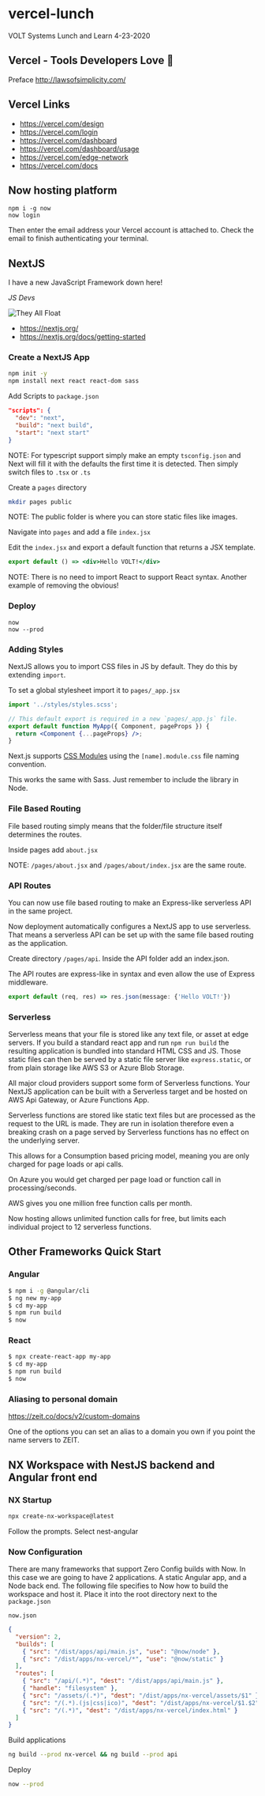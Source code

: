 # vercel-lunch

VOLT Systems Lunch and Learn 4-23-2020

## Vercel - Tools Developers Love 🖤

Preface http://lawsofsimplicity.com/

## Vercel Links

- https://vercel.com/design
- https://vercel.com/login
- https://vercel.com/dashboard
- https://vercel.com/dashboard/usage
- https://vercel.com/edge-network
- https://vercel.com/docs

## Now hosting platform

```
npm i -g now
now login
```

Then enter the email address your Vercel account is attached to.
Check the email to finish authenticating your terminal.

## NextJS

I have a new JavaScript Framework down here!

*JS Devs*

![They All Float](https://media0.giphy.com/media/3ohhwL5OZa2zYZyBe8/giphy.gif?cid=ecf05e471ec8cb0a4b1ff2518f1bab97f496f556b0ea030f&rid=giphy.gif)

- https://nextjs.org/
- https://nextjs.org/docs/getting-started

### Create a NextJS App

```bash
npm init -y
npm install next react react-dom sass
```

Add Scripts to `package.json`

```json
"scripts": {
  "dev": "next",
  "build": "next build",
  "start": "next start"
}
```

NOTE: For typescript support simply make an empty `tsconfig.json` and Next will fill it with the defaults the first time it is detected. Then simply switch files to `.tsx` or `.ts`

Create a `pages` directory

```bash
mkdir pages public
```

NOTE: The public folder is where you can store static files like images.

Navigate into `pages` and add a file `index.jsx`

Edit the `index.jsx` and export a default function that returns a JSX template.

```jsx
export default () => <div>Hello VOLT!</div>
```

NOTE: There is no need to import React to support React syntax. Another example of removing the obvious!

### Deploy

```
now
now --prod
```



### Adding Styles

NextJS allows you to import CSS files in JS by default. They do this by extending `import`.

To set a global stylesheet import it to `pages/_app.jsx`

```jsx
import '../styles/styles.scss';

// This default export is required in a new `pages/_app.js` file.
export default function MyApp({ Component, pageProps }) {
  return <Component {...pageProps} />;
}
```

Next.js supports [CSS Modules](https://github.com/css-modules/css-modules) using the `[name].module.css` file naming convention.

This works the same with Sass. Just remember to include the library in Node.

### File Based Routing

File based routing simply means that the folder/file structure itself determines the routes.

Inside pages add `about.jsx`

NOTE: `/pages/about.jsx` and `/pages/about/index.jsx` are the same route.

### API Routes

You can now use file based routing to make an Express-like serverless API in the same project. 

Now deployment automatically configures a NextJS app to use serverless. That means a serverless API can be set up with the same file based routing as the application.

Create directory `/pages/api`. Inside the API folder add an index.json.

The API routes are express-like in syntax and even allow the use of Express middleware.

```javascript
export default (req, res) => res.json(message: {'Hello VOLT!'})
```

### Serverless 

Serverless means that your file is stored like any text file, or asset at edge servers. If you build a standard react app and run `npm run build` the resulting application is bundled into standard HTML CSS and JS. Those static files can then be served by a static file server like `express.static`, or from plain storage like AWS S3 or Azure Blob Storage.

All major cloud providers support some form of Serverless functions. Your NextJS application can be built with a Serverless target and be hosted on AWS Api Gateway, or Azure Functions App.

Serverless functions are stored like static text files but are processed as the request to the URL is made. They are run in isolation therefore even a breaking crash on a page served by Serverless functions has no effect on the underlying server.

This allows for a Consumption based pricing model, meaning you are only charged for page loads or api calls.

On Azure you would get charged per page load or function call in processing/seconds.

AWS gives you one million free function calls per month.

Now hosting allows unlimited function calls for free, but limits each individual project to 12 serverless functions.

## Other Frameworks Quick Start

### Angular

```bash
$ npm i -g @angular/cli
$ ng new my-app
$ cd my-app
$ npm run build
$ now
```

### React

```bash
$ npx create-react-app my-app
$ cd my-app
$ npm run build
$ now
```

### Aliasing to personal domain

https://zeit.co/docs/v2/custom-domains

One of the options you can set an alias to a domain you own if you point the name servers to ZEIT.

## NX Workspace with NestJS backend and  Angular front end

### NX Startup

```bash
npx create-nx-workspace@latest
```

Follow the prompts. Select nest-angular

### Now Configuration

There are many frameworks that support Zero Config builds with Now. In this case we are going to have 2 applications. A static Angular app, and a Node back end. The following file specifies to Now how to build the workspace and host it. Place it into the root directory next to the `package.json`

`now.json`

```json
{
  "version": 2,
  "builds": [
    { "src": "/dist/apps/api/main.js", "use": "@now/node" },
    { "src": "/dist/apps/nx-vercel/*", "use": "@now/static" }
  ],
  "routes": [
    { "src": "/api/(.*)", "dest": "/dist/apps/api/main.js" },
    { "handle": "filesystem" },
    { "src": "/assets/(.*)", "dest": "/dist/apps/nx-vercel/assets/$1" },
    { "src": "/(.*).(js|css|ico)", "dest": "/dist/apps/nx-vercel/$1.$2" },
    { "src": "/(.*)", "dest": "/dist/apps/nx-vercel/index.html" }
  ]
}

```

Build applications

```bash
ng build --prod nx-vercel && ng build --prod api
```

Deploy

```bash
now --prod
```

